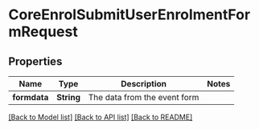 # CoreEnrolSubmitUserEnrolmentFormRequest

## Properties

Name | Type | Description | Notes
------------ | ------------- | ------------- | -------------
**formdata** | **String** | The data from the event form | 

[[Back to Model list]](../README.md#documentation-for-models) [[Back to API list]](../README.md#documentation-for-api-endpoints) [[Back to README]](../README.md)



